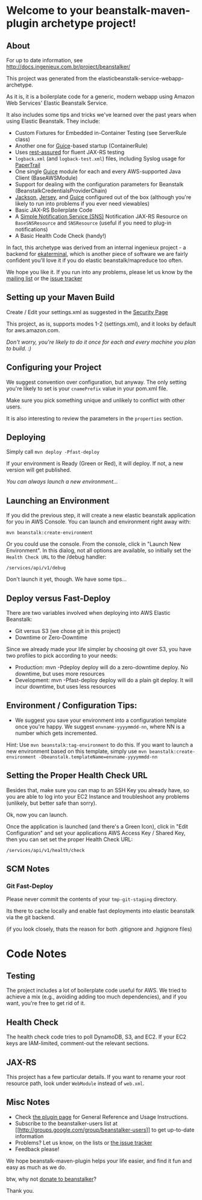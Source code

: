 # Welcome to your beanstalk-maven-plugin archetype project!

## About

For up to date information, see http://docs.ingenieux.com.br/project/beanstalker/

This project was generated from the elasticbeanstalk-service-webapp-archetype. 

As it is, it is a boilerplate code for a generic, modern webapp using Amazon Web Services' Elastic Beanstalk Service.

It also includes some tips and tricks we've learned over the past years when using Elastic Beanstalk. They include:

  - Custom Fixtures for Embedded in-Container Testing (see ServerRule class)
  - Another one for [Guice](http://code.google.com/p/google-guice/)-based startup (ContainerRule)
  - Uses [rest-assured](http://code.google.com/p/rest-assured/) for fluent JAX-RS testing
  - ```logback.xml``` (and ```logback-test.xml```) files, including Syslog usage for [PaperTrail](https://papertrailapp.com/?thank=cffa7e)
  - One single [Guice](http://code.google.com/p/google-guice/) module for each and every AWS-supported Java Client (BaseAWSModule)
  - Support for dealing with the configuration parameters for Beanstalk (BeanstalkCredentialsProviderChain)
  - [Jackson](http://wiki.fasterxml.com/JacksonHome), [Jersey](http://jersey.java.net/), and [Guice](http://code.google.com/p/google-guice/) configured out of the box (although you're likely to run into problems if you ever need viewables)
  - Basic JAX-RS Boilerplate Code
  - A [Simple Notification Service (SNS)](http://aws.amazon.com/sns/) Notification JAX-RS Resource on ```BaseSNSResource``` and ```SNSResource``` (useful if you need to plug-in notifications)
  - A Basic Health Code Check (handy!)

In fact, this archetype was derived from an internal ingenieux project - a backend for [ekaterminal](http://www.ingenieux.com.br/products/ekaterminal/), 
which is another piece of software we are fairly confident you'll love it if you do elastic beanstalk/mapreduce too often.

We hope you like it. If you run into any problems, please let us know by the [mailing list](http://groups.google.com/group/beanstalker-users) or the [issue tracker](http://github.com/ingenieux/beanstalker/issues) 

## Setting up your Maven Build

Create / Edit your settings.xml as suggested in the [Security Page](http://beanstalker.ingenieux.com.br/beanstalk-maven-plugin/security.html) 

This project, as is, supports modes 1-2 (settings.xml), and it looks by default for aws.amazon.com. 

*Don't worry, you're likely to do it once for each and every machine you plan to build. :)*

## Configuring your Project

We suggest convention over configuration, but anyway. The only setting you're likely to set is your ```cnamePrefix``` value in your pom.xml file. 

Make sure you pick something unique and unlikely to conflict with other users.

It is also interesting to review the parameters in the ```properties``` section.

## Deploying

Simply call ```mvn deploy -Pfast-deploy```

If your environment is Ready (Green or Red), it will deploy. If not, a new version will get published. 

*You can always launch a new environment...*

## Launching an Environment

If you did the previous step, it will create a new elastic beanstalk application for you in AWS Console. You can launch and environment right away with:

```mvn beanstalk:create-environment```

Or you could use the console. From the console, click in "Launch New Environment". In this dialog, not all options are available, so initially set the ```Health Check URL``` to the /debug handler:

```/services/api/v1/debug```

Don't launch it yet, though. We have some tips...

## Deploy versus Fast-Deploy

There are two variables involved when deploying into AWS Elastic Beanstalk:

  - Git versus S3 (we chose git in this project)
  - Downtime or Zero-Downtime

Since we already made your life simpler by choosing git over S3, you have two profiles to pick according to your needs:

  - Production: mvn -Pdeploy deploy will do a zero-downtime deploy. No downtime, but uses more resources
  - Development: mvn -Pfast-deploy deploy will do a plain git deploy. It will incur downtime, but uses less resources

## Environment / Configuration Tips:

  - We suggest you save your environment into a configuration template once you're happy. We suggest ```envname-yyyymmdd-nn```, where NN is a number which gets incremented. 

Hint: Use ```mvn beanstalk:tag-environment``` to do this. If you want to launch a new environment based on this template, simply use ```mvn beanstalk:create-environment -Dbeanstalk.templateName=envname-yyyymmdd-nn```

## Setting the Proper Health Check URL

Besides that, make sure you can map to an SSH Key you already have, so you are able to log into your EC2 Instance and troubleshoot any problems (unlikely, but better safe than sorry).

Ok, now you can launch.

Once the application is launched (and there's a Green Icon), click in "Edit Configuration" and set your applications AWS Access Key / Shared Key, then you can set set the proper Health Check URL:

```/services/api/v1/health/check```

## SCM Notes

### Git Fast-Deploy

Please never commit the contents of your ```tmp-git-staging``` directory. 

Its there to cache locally and enable fast deployments into elastic beanstalk via the git backend.

(if you look closely, thats the reason for both .gitignore and .hgignore files)

# Code Notes

## Testing

The project includes a lot of boilerplate code useful for AWS. We tried to achieve a mix (e.g., avoiding adding too much dependencies), and if you want, you're free to get rid of it.

## Health Check

The health check code tries to poll DynamoDB, S3, and EC2. If your EC2 keys are IAM-limited, comment-out the relevant sections.

## JAX-RS

This project has a few particular details. If you want to rename your root resource path, look under ```WebModule``` instead of ```web.xml```.

## Misc Notes

 - Check [the plugin page](http://beanstalker.ingenieux.com.br/beanstalk-maven-plugin/) for General Reference and Usage Instructions.
 - Subscribe to the beanstalker-users list at [[http://groups.google.com/group/beanstalker-users]] to get up-to-date information
 - Problems? Let us know, on the lists or [the issue tracker](http://github.com/ingenieux/beanstalker/issues)
 - Feedback please!

We hope beanstalk-maven-plugin helps your life easier, and find it fun and easy as much as we do.

btw, why not [donate to beanstalker](http://beanstalker.ingenieux.com.br/donate.html)?

Thank you.
